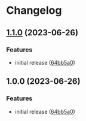 # Changelog

## [1.1.0](https://github.com/teddyteh/mach-config-formatter/compare/v1.0.0...v1.1.0) (2023-06-26)


### Features

* initial release ([64bb5a0](https://github.com/teddyteh/mach-config-formatter/commit/64bb5a05e7dca8dbbe44a9e082afabc26787abf6))

## 1.0.0 (2023-06-26)


### Features

* initial release ([64bb5a0](https://github.com/teddyteh/mach-config-formatter/commit/64bb5a05e7dca8dbbe44a9e082afabc26787abf6))

